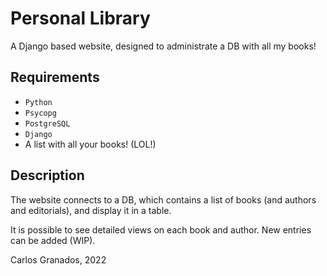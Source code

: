 # Personal Library

A Django based website, designed to administrate a DB with all my books!


## Requirements

- `Python`
- `Psycopg`
- `PostgreSQL`
- `Django`
- A list with all your books! (LOL!)


## Description

The website connects to a DB, which contains a list of books (and authors and editorials), and display it in a table.

It is possible to see detailed views on each book and author. New entries can be added (WIP).


Carlos Granados, 2022